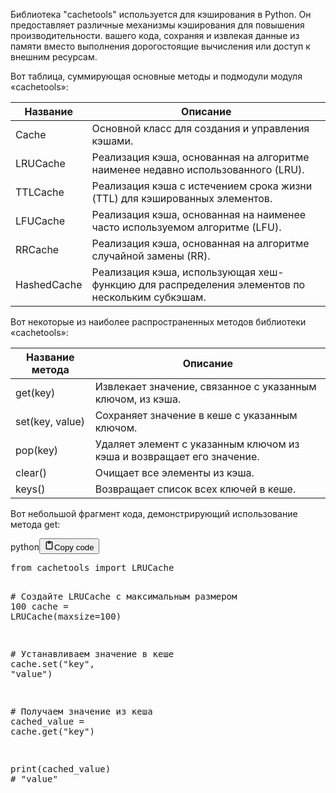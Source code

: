 <p>Библиотека "cachetools" используется для кэширования в Python.
Он предоставляет различные механизмы кэширования для повышения производительности.
вашего кода, сохраняя и извлекая данные из памяти вместо выполнения
дорогостоящие вычисления или доступ к внешним ресурсам.</p>
<p>Вот таблица, суммирующая основные методы и подмодули модуля «cachetools»:</p>
<table>
<thead>
<tr>
<th>Название</th>
<th>Описание</th>
</tr>
</thead>
<tbody>
<tr>
<td>Cache</td>
<td>Основной класс для создания и управления кэшами.</td>
</tr>
<tr>
<td>LRUCache</td>
<td>Реализация кэша, основанная на алгоритме наименее недавно использованного (LRU).</td>
</tr>
<tr>
<td>TTLCache</td>
<td>Реализация кэша с истечением срока жизни (TTL) для кэшированных элементов.</td>
</tr>
<tr>
<td>LFUCache</td>
<td>Реализация кэша, основанная на наименее часто используемом алгоритме (LFU).</td>
</tr>
<tr>
<td>RRCache</td>
<td>Реализация кэша, основанная на алгоритме случайной замены (RR).</td>
</tr>
<tr>
<td>HashedCache</td>
<td>Реализация кэша, использующая хеш-функцию для распределения элементов по нескольким субкэшам.</td>
</tr>
</tbody>
</table>
<p>Вот некоторые из наиболее распространенных методов библиотеки «cachetools»:</p>
<table>
<thead>
<tr>
<th>Название метода</th>
<th>Описание</th>
</tr>
</thead>
<tbody>
<tr>
<td>get(key)</td>
<td>Извлекает значение, связанное с указанным ключом, из кэша.</td>
</tr>
<tr>
<td>set(key, value)</td>
<td>Сохраняет значение в кеше с указанным ключом.</td>
</tr>
<tr>
<td>pop(key)</td>
<td>Удаляет элемент с указанным ключом из кэша и возвращает его значение.</td>
</tr>
<tr>
<td>clear()</td>
<td>Очищает все элементы из кэша.</td>
</tr>
<tr>
<td>keys()</td>
<td>Возвращает список всех ключей в кеше.</td>
</tr>
</tbody>
</table>
<p>Вот небольшой фрагмент кода, демонстрирующий использование метода get:</p>
<div class="code_element"><div class="lang_line"><text>python</text><button class="copy_code_button" onclick="CopyCode(this)"><svg style="width: 1.2em;height: 1.2em;" aria-hidden="true" xmlns="http://www.w3.org/2000/svg" fill="none" viewBox="0 0 24 24"><path stroke="currentColor" stroke-linecap="round" stroke-linejoin="round" stroke-width="2" d="M15 4h3a1 1 0 0 1 1 1v15a1 1 0 0 1-1 1H6a1 1 0 0 1-1-1V5a1 1 0 0 1 1-1h3m0 3h6m-5-4v4h4V3h-4Z"/></svg><text>Copy code</text></button></div><div class="code language-python"><div class="highlight"><pre><span></span><span class="kn">from</span> <span class="nn">cachetools</span> <span class="kn">import</span> <span class="n">LRUCache</span>

<span class="c1"># Создайте LRUCache с максимальным размером 100</span>
<span class="n">cache</span> <span class="o">=</span> <span class="n">LRUCache</span><span class="p">(</span><span class="n">maxsize</span><span class="o">=</span><span class="mi">100</span><span class="p">)</span>

<span class="c1"># Устанавливаем значение в кеше</span>
<span class="n">cache</span><span class="o">.</span><span class="n">set</span><span class="p">(</span><span class="s2">&quot;key&quot;</span><span class="p">,</span> <span class="s2">&quot;value&quot;</span><span class="p">)</span>

<span class="c1"># Получаем значение из кеша</span>
<span class="n">cached_value</span> <span class="o">=</span> <span class="n">cache</span><span class="o">.</span><span class="n">get</span><span class="p">(</span><span class="s2">&quot;key&quot;</span><span class="p">)</span>

<span class="nb">print</span><span class="p">(</span><span class="n">cached_value</span><span class="p">)</span>  <span class="c1"># &quot;value&quot;</span>
</pre></div></div></div>